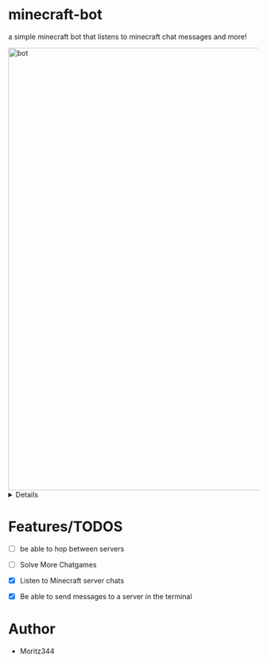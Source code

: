 # minecraft-bot
a simple minecraft bot that listens
to minecraft chat messages and more!

<img width="1363" height="891" alt="bot" src="https://github.com/user-attachments/assets/b96c4b40-c2c3-4e51-9e42-1cec2b7cafb1" />

<details>
  <img width="1889" height="998" alt="bot-chat_2" src="https://github.com/user-attachments/assets/11357851-4cb9-4054-b7d1-b00ed76f636f" />

</details>


# Features/TODOS
- [ ] be able to hop between servers 
- [ ] Solve More Chatgames
- [x] Listen to Minecraft server chats
- [x] Be able to send messages to a server in the terminal


# Author
- Moritz344
